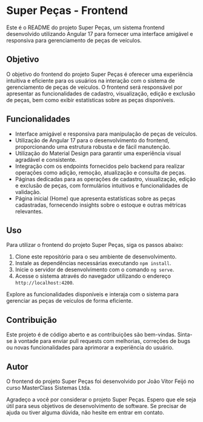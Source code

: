 # Super Peças - Frontend

Este é o README do projeto Super Peças, um sistema frontend desenvolvido utilizando Angular 17 para fornecer uma interface amigável e responsiva para gerenciamento de peças de veículos.

## Objetivo

O objetivo do frontend do projeto Super Peças é oferecer uma experiência intuitiva e eficiente para os usuários na interação com o sistema de gerenciamento de peças de veículos. O frontend será responsável por apresentar as funcionalidades de cadastro, visualização, edição e exclusão de peças, bem como exibir estatísticas sobre as peças disponíveis.

## Funcionalidades

- Interface amigável e responsiva para manipulação de peças de veículos.
- Utilização de Angular 17 para o desenvolvimento do frontend, proporcionando uma estrutura robusta e de fácil manutenção.
- Utilização do Material Design para garantir uma experiência visual agradável e consistente.
- Integração com os endpoints fornecidos pelo backend para realizar operações como adição, remoção, atualização e consulta de peças.
- Páginas dedicadas para as operações de cadastro, visualização, edição e exclusão de peças, com formulários intuitivos e funcionalidades de validação.
- Página inicial (Home) que apresenta estatísticas sobre as peças cadastradas, fornecendo insights sobre o estoque e outras métricas relevantes.

## Uso

Para utilizar o frontend do projeto Super Peças, siga os passos abaixo:

1. Clone este repositório para o seu ambiente de desenvolvimento.
2. Instale as dependências necessárias executando `npm install`.
3. Inicie o servidor de desenvolvimento com o comando `ng serve`.
4. Acesse o sistema através do navegador utilizando o endereço `http://localhost:4200`.

Explore as funcionalidades disponíveis e interaja com o sistema para gerenciar as peças de veículos de forma eficiente.

## Contribuição

Este projeto é de código aberto e as contribuições são bem-vindas. Sinta-se à vontade para enviar pull requests com melhorias, correções de bugs ou novas funcionalidades para aprimorar a experiência do usuário.

## Autor

O frontend do projeto Super Peças foi desenvolvido por João Vítor Feijó no curso MasterClass Sistemas Ltda.

Agradeço a você por considerar o projeto Super Peças. Espero que ele seja útil para seus objetivos de desenvolvimento de software. Se precisar de ajuda ou tiver alguma dúvida, não hesite em entrar em contato.